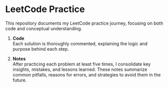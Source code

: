# LeetCode Practice

This repository documents my LeetCode practice journey, focusing on both code and conceptual understanding.

1. **Code**  
   Each solution is thoroughly commented, explaining the logic and purpose behind each step.

2. **Notes**  
   After practicing each problem at least five times, I consolidate key insights, mistakes, and lessons learned. These notes summarize common pitfalls, reasons for errors, and strategies to avoid them in the future.
